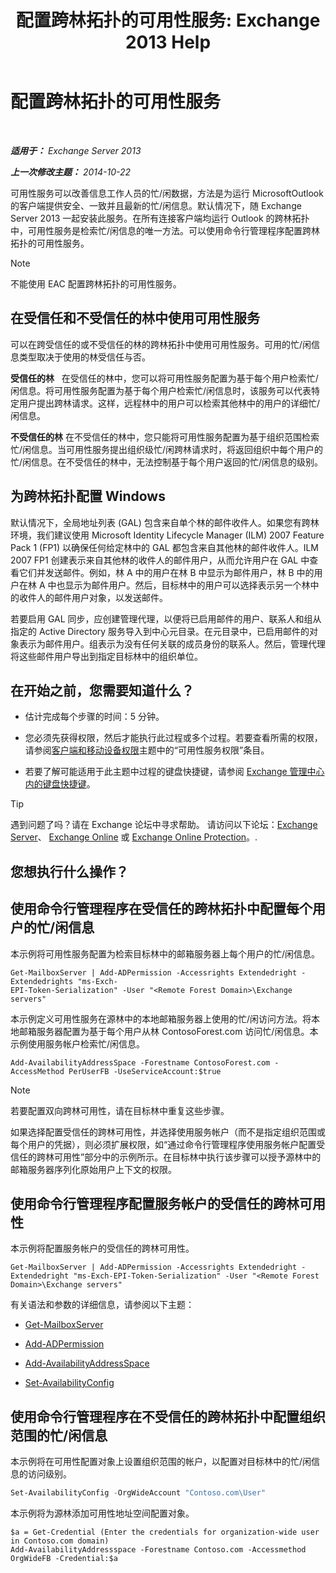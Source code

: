 ﻿---
title: '配置跨林拓扑的可用性服务: Exchange 2013 Help'
TOCTitle: 配置跨林拓扑的可用性服务
ms:assetid: f1e7d407-f0d3-47a7-8cc3-03c5980445d5
ms:mtpsurl: https://technet.microsoft.com/zh-cn/library/Bb125182(v=EXCHG.150)
ms:contentKeyID: 52061565
ms.date: 01/11/2018
mtps_version: v=EXCHG.150
ms.translationtype: HT
---

# 配置跨林拓扑的可用性服务

 

_**适用于：** Exchange Server 2013_

_**上一次修改主题：** 2014-10-22_

可用性服务可以改善信息工作人员的忙/闲数据，方法是为运行 MicrosoftOutlook 的客户端提供安全、一致并且最新的忙/闲信息。默认情况下，随 Exchange Server 2013 一起安装此服务。在所有连接客户端均运行 Outlook 的跨林拓扑中，可用性服务是检索忙/闲信息的唯一方法。可以使用命令行管理程序配置跨林拓扑的可用性服务。

> [!NOTE]  
> 不能使用 EAC 配置跨林拓扑的可用性服务。


## 在受信任和不受信任的林中使用可用性服务

可以在跨受信任的或不受信任的林的跨林拓扑中使用可用性服务。可用的忙/闲信息类型取决于使用的林受信任与否。

**受信任的林**   在受信任的林中，您可以将可用性服务配置为基于每个用户检索忙/闲信息。将可用性服务配置为基于每个用户检索忙/闲信息时，该服务可以代表特定用户提出跨林请求。这样，远程林中的用户可以检索其他林中的用户的详细忙/闲信息。

**不受信任的林** 在不受信任的林中，您只能将可用性服务配置为基于组织范围检索忙/闲信息。当可用性服务提出组织级忙/闲跨林请求时，将返回组织中每个用户的忙/闲信息。在不受信任的林中，无法控制基于每个用户返回的忙/闲信息的级别。

## 为跨林拓扑配置 Windows

默认情况下，全局地址列表 (GAL) 包含来自单个林的邮件收件人。如果您有跨林环境，我们建议使用 Microsoft Identity Lifecycle Manager (ILM) 2007 Feature Pack 1 (FP1) 以确保任何给定林中的 GAL 都包含来自其他林的邮件收件人。ILM 2007 FP1 创建表示来自其他林的收件人的邮件用户，从而允许用户在 GAL 中查看它们并发送邮件。例如，林 A 中的用户在林 B 中显示为邮件用户，林 B 中的用户在林 A 中也显示为邮件用户。然后，目标林中的用户可以选择表示另一个林中的收件人的邮件用户对象，以发送邮件。

若要启用 GAL 同步，应创建管理代理，以便将已启用邮件的用户、联系人和组从指定的 Active Directory 服务导入到中心元目录。在元目录中，已启用邮件的对象表示为邮件用户。组表示为没有任何关联的成员身份的联系人。然后，管理代理将这些邮件用户导出到指定目标林中的组织单位。

## 在开始之前，您需要知道什么？

  - 估计完成每个步骤的时间：5 分钟。

  - 您必须先获得权限，然后才能执行此过程或多个过程。若要查看所需的权限，请参阅[客户端和移动设备权限](clients-and-mobile-devices-permissions-exchange-2013-help.md)主题中的“可用性服务权限”条目。

  - 若要了解可能适用于此主题中过程的键盘快捷键，请参阅 [Exchange 管理中心内的键盘快捷键](keyboard-shortcuts-in-the-exchange-admin-center-exchange-online-protection-help.md)。

> [!TIP]  
> 遇到问题了吗？请在 Exchange 论坛中寻求帮助。 请访问以下论坛：<a href="https://go.microsoft.com/fwlink/p/?linkid=60612">Exchange Server</a>、 <a href="https://go.microsoft.com/fwlink/p/?linkid=267542">Exchange Online</a> 或 <a href="https://go.microsoft.com/fwlink/p/?linkid=285351">Exchange Online Protection</a>。.


## 您想执行什么操作？

## 使用命令行管理程序在受信任的跨林拓扑中配置每个用户的忙/闲信息

本示例将可用性服务配置为检索目标林中的邮箱服务器上每个用户的忙/闲信息。

    Get-MailboxServer | Add-ADPermission -Accessrights Extendedright -Extendedrights "ms-Exch-
    EPI-Token-Serialization" -User "<Remote Forest Domain>\Exchange servers"

本示例定义可用性服务在源林中的本地邮箱服务器上使用的忙/闲访问方法。将本地邮箱服务器配置为基于每个用户从林 ContosoForest.com 访问忙/闲信息。本示例使用服务帐户检索忙/闲信息。

    Add-AvailabilityAddressSpace -Forestname ContosoForest.com -AccessMethod PerUserFB -UseServiceAccount:$true

> [!NOTE]  
> 若要配置双向跨林可用性，请在目标林中重复这些步骤。


如果选择配置受信任的跨林可用性，并选择使用服务帐户（而不是指定组织范围或每个用户的凭据），则必须扩展权限，如“通过命令行管理程序使用服务帐户配置受信任的跨林可用性”部分中的示例所示。在目标林中执行该步骤可以授予源林中的邮箱服务器序列化原始用户上下文的权限。

## 使用命令行管理程序配置服务帐户的受信任的跨林可用性

本示例将配置服务帐户的受信任的跨林可用性。

    Get-MailboxServer | Add-ADPermission -Accessrights Extendedright -Extendedright "ms-Exch-EPI-Token-Serialization" -User "<Remote Forest Domain>\Exchange servers"

有关语法和参数的详细信息，请参阅以下主题：

  - [Get-MailboxServer](https://technet.microsoft.com/zh-cn/library/bb123539\(v=exchg.150\))

  - [Add-ADPermission](https://technet.microsoft.com/zh-cn/library/bb124403\(v=exchg.150\))

  - [Add-AvailabilityAddressSpace](https://technet.microsoft.com/zh-cn/library/bb124122\(v=exchg.150\))

  - [Set-AvailabilityConfig](https://technet.microsoft.com/zh-cn/library/bb124103\(v=exchg.150\))

## 使用命令行管理程序在不受信任的跨林拓扑中配置组织范围的忙/闲信息

本示例将在可用性配置对象上设置组织范围的帐户，以配置对目标林中的忙/闲信息的访问级别。

```powershell
Set-AvailabilityConfig -OrgWideAccount "Contoso.com\User"
```

本示例将为源林添加可用性地址空间配置对象。

    $a = Get-Credential (Enter the credentials for organization-wide user in Contoso.com domain)
    Add-AvailabilityAddressspace -Forestname Contoso.com -Accessmethod OrgWideFB -Credential:$a


